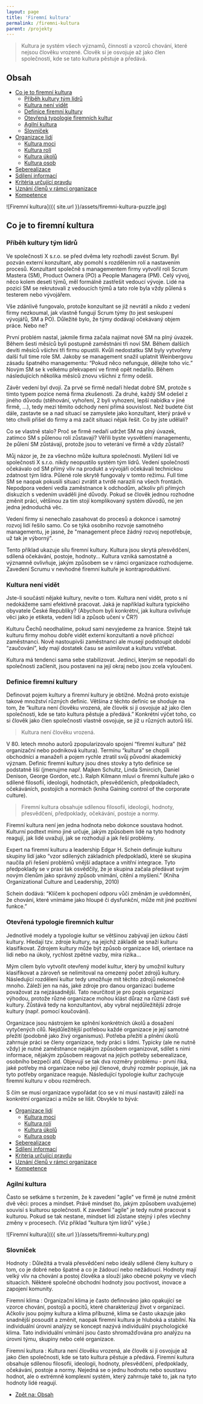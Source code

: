 ```yaml
---
layout: page
title: 'Firemní kultura'
permalink: /firemni-kultura
parent: /projekty
---
```


> Kultura je systém všech významů, činností a vzorců chování, které nejsou člověku vrozené.
> Člověk si je osvojuje až jako člen společnosti, kde se tato kultura pěstuje a předává.

## Obsah

- [Co je to firemní kultura](/firemni-kultura#co-je-to-firemní-kultura)
  - [Příběh kultury tým lídrů](/firemni-kultura#příběh-kultury-tým-lídrů)
  - [Kultura není vidět](/firemni-kultura#kultura-není-vidět)
  - [Definice firemní kultury](/firemni-kultura#definice-firemní-kultury)
  - [Otevřená typologie firemních kultur](/firemni-kultura#otevřená-typologie-firemních-kultur)
  - [Agilní kultura](/firemni-kultura#agilní-kultura)
  - [Slovníček](/firemni-kultura#slovníček)
- [Organizace lidí](/firemni-kultura-organizace-lidi)
  - [Kultura moci](/firemni-kultura-organizace-lidi#kultura-moci)
  - [Kultura rolí](/firemni-kultura-organizace-lidi#kultura-rolí)
  - [Kultura úkolů](/firemni-kultura-organizace-lidi#kultura-úkolů)
  - [Kultura osob](/firemni-kultura-organizace-lidi#kultura-osob)
- [Seberealizace](/firemni-kultura-seberealizace)
- [Sdílení informací](/firemni-kultura-sdileni-informaci)
- [Kritéria určující pravdu](/firemni-kultura-pravda)
- [Uznání členů v rámci organizace](/firemni-kultura-uznani-clenu-organizace)
- [Kompetence](/firemni-kultura-kompetence)

![Firemní kultura]({{ site.url }}/assets/firemni-kultura-puzzle.jpg)

## Co je to firemní kultura

### Příběh kultury tým lídrů

Ve společnosti X s.r.o. se před dvěma lety rozhodli zavést Scrum. Byl pozván externí konzultant,
aby pomohl s rozdělením rolí a nastavením procesů. Konzultant společně s managementem firmy vytvořil
roli Scrum Mastera (SM), Product Ownera (PO) a People Managera (PM). Celý vývoj, něco kolem deseti týmů,
měl formálně zastřešit vedoucí vývoje. Lidé na pozici SM se rekrutovali z vedoucích týmů a tato role byla
vždy půlená s testerem nebo vývojářem.

Vše zdánlivě fungovalo, protože konzultant se již nevrátil a nikdo z vedení firmy nezkoumal,
jak vlastně fungují Scrum týmy (to jest seskupení vývojářů, SM a PO). Důležité bylo,
že týmy dodávají očekávaný objem práce. Nebo ne?

První problém nastal, jakmile firma začala najímat nové SM na plný úvazek. Během šesti měsíců byli
postupně zaměstnáni tři noví SM. Během dalších devíti měsíců všichni tři firmu opustili.
Kvůli nedostatku SM byly vytvořeny další full time role SM. Jakoby se management snažil uplatnit
Weinbergovu zásadu špatného managementu: “Pokud něco nefunguje, dělejte toho víc.” Novým SM se k velkému
překvapení ve firmě opět nedařilo. Během následujících několika měsíců znovu všichni z firmy odešli.

Závěr vedení byl dvojí. Za prvé se firmě nedaří hledat dobré SM, protože s tímto typem pozice nemá firma zkušenosti.
Za druhé, každý SM odešel z jiného důvodu (stěhování, vyhoření, 2 byli vyhozeni, lepší nabídka v jiné firmě, ...),
tedy mezi těmito odchody není přímá souvislost. Než budete číst dále, zastavte se a nad situací se zamyslete jako
konzultant, který právě v této chvíli přišel do firmy a má začít situaci nějak řešit. Co by jste udělali?

Co se vlastně stalo? Proč se firmě nedaří udržet SM na plný úvazek, zatímco SM s půlenou rolí zůstavají?
Věřili byste vysvětlení managementu, že půlení SM zůstávají, protože jsou to veterání ve firmě a vždy zůstali?

Můj názor je, že za všechno může kultura společnosti. Myšlení lidí ve společnosti X s.r.o. nikdy neopustilo
systém tým lídrů. Vedení společnosti očekávalo od SM přímý vliv na produkt a vývojáři očekávali technickou
zdatnost tým lídra. Půlené role skrytě fungovaly v tomto režimu. Full time SM se naopak pokusili situaci zvrátit
a tvrdě narazili na všech frontách. Nepodpora vedení vedla zaměstnance k odchodům, ačkoliv při přímých diskuzích
s vedením uváděli jiné důvody. Pokud se člověk jednou rozhodne změnit práci, většinou za tím stojí komplikovaný
systém důvodů, ne jen jedna jednoduchá věc.

Vedení firmy si nenechalo zasahovat do procesů a dokonce i samotný rozvoj lidí řešilo samo.
Co se týká osobního rozvoje samotného managementu, je jasné, že "management přece žádný rozvoj nepotřebuje,
už tak je výborný".

Tento příklad ukazuje sílu firemní kultury. Kultura jsou skrytá přesvědčení, sdílená očekávání, postoje,
hodnoty… Kultura vzniká samostatně a významně ovlivňuje, jakým způsobem se v rámci organizace rozhodujeme.
Zavedení Scrumu v nevhodné firemní kultuře je kontraproduktivní.

### Kultura není vidět

Jste-li součástí nějaké kultury, nevíte o tom. Kultura není vidět, proto s ní nedokážeme sami efektivně pracovat.
Jaká je například kultura typického obyvatele České Republiky? (Abychom byli konkrétní, jak kultura ovlivňuje věci
jako je etiketa, vedení lidí a způsob učení v ČR?)

Kulturu Čechů neodhalíme, pokud sami nevyjedeme za hranice. Stejně tak kulturu firmy mohou dobře vidět externí
konzultanti a nově příchozí zaměstnanci. Nově nastoupivši zaměstnanci ale musejí podstoupit období “zaučování”,
kdy mají dostatek času se asimilovat a kulturu vstřebat.

Kultura má tendenci sama sebe stabilizovat.
Jedinci, kterým se nepodaří do společnosti začlenit, jsou postaveni na její okraj nebo jsou zcela vyloučeni.

### Definice firemní kultury

Definovat pojem kultury a firemní kultury je obtížné. Možná proto existuje takové množství různých definic.
Většina z těchto definic se shoduje na tom, že “kultura není člověku vrozená, ale člověk si ji osvojuje až
jako člen společnosti, kde se tato kultura pěstuje a předává.” Konkrétní výčet toho, co si člověk jako člen
společnosti vlastně osvojuje, se již u různých autorů liší.

> Kultura není člověku vrozená.

V 80. letech mnoho autorů zpopularizovalo spojení “firemní kultura” (též organizační nebo podniková kultura).
Termínu “kultura” se chopili obchodníci a manažeři a pojem rychle ztratil svůj původní akademický význam.
Definic firemní kultury jsou dnes stovky a tyto definice se podstatně liší (jmenujme např. Majken Schultz,
Linda Smircich, Daniel Denison, George Gordon, etc.). Ralph Kilmann mluví o firemní kultuře jako o sdílené filosofii,
ideologii, hodnotách, přesvědčeních, předpokladech, očekáváních, postojích a normách
(kniha Gaining control of the corporate culture).

> Firemní kultura obsahuje sdílenou filosofii, ideologii, hodnoty, přesvědčení, předpoklady, očekávání, postoje a normy.

Firemní kultura není jen jedna hodnota nebo dokonce soustava hodnot. Kulturní podtext mimo jiné určuje,
jakým způsobem lidé na tyto hodnoty reagují, jak lidé uvažují, jak se rozhodují a jak řeší problémy.

Expert na firemní kulturu a leadership Edgar H. Schein definuje kulturu skupiny lidí jako
“vzor sdílených základních předpokladů, které se skupina naučila při řešení problémů vnější adaptace a vnitřní integrace.
Tyto předpoklady se v praxi tak osvědčily, že je skupina začala předávat svým novým členům jako správný způsob vnímání,
cítění a myšlení.” (Kniha Organizational Culture and Leadership, 2010)

Schein dodává: “Klíčem k pochopení odporu vůči změnám je uvědomnění, že chování, které vnímáme jako hloupé či dysfunkční,
může mít jiné pozitivní funkce.”

### Otevřená typologie firemních kultur

Jednotlivé modely a typologie kultur se většinou zabývají jen úzkou částí kultury. Hledají tzv. zdroje kultury,
na jejichž základě se snaží kulturu klasifikovat. Zdrojem kultury může být způsob organizace lidí,
orientace na lidi nebo na úkoly, rychlost zpětné vazby, míra rizika…

Mým cílem bylo vytvořit otevřený model kultur, který by umožnil kultury klasifikovat a zároveň se nelimitoval na
omezený počet zdrojů kultury. Následující rozdělení kultur tedy umožňuje mít těchto zdrojů nekonečně mnoho.
Záleží jen na nás, jaké zdroje pro danou organizaci budeme považovat za nejzásadnější. Tato neurčitost je
pro popis organizací výhodou, protože různé organizace mohou klást důraz na různé části své kultury.
Zůstává tedy na konzultantovi, aby vybral nejdůležitější zdroje kultury (např. pomocí koučování).

Organizace jsou nástrojem ke splnění konkrétních úkolů a dosažení vytyčených cílů.
Nejdůležitější potřebou každé organizace je její samotné přežití (podobně jako živý organismus).
Potřeba přežití a plnění úkolů zahrnuje práci se členy organizace, tedy práci s lidmi.
Typicky (ale ne nutně vždy) je nutné zaměstnance nejakým způsobem organizovat, sdílet s nimi informace,
nějakým způsobem reagovat na jejich potřeby seberealizace, osobního bezpečí atd.
Objevují se tak dva rozměry problému - první říká, jaké potřeby má organizace nebo její členové,
druhý rozměr popisuje, jak na tyto potřeby organizace reaguje. Následující typologie kultur
zachycuje firemní kulturu v obou rozměrech.

S čím se musí organizace vypořádat (co se v ní musí nastavit)
záleží na konkrétní organizaci a může se lišit. Obvykle to bývá:

- [Organizace lidí](/firemni-kultura-organizace-lidi)
  - [Kultura moci](/firemni-kultura-organizace-lidi#kultura-moci)
  - [Kultura rolí](/firemni-kultura-organizace-lidi#kultura-rolí)
  - [Kultura úkolů](/firemni-kultura-organizace-lidi#kultura-úkolů)
  - [Kultura osob](/firemni-kultura-organizace-lidi#kultura-osob)
- [Seberealizace](/firemni-kultura-seberealizace)
- [Sdílení informací](/firemni-kultura-sdileni-informaci)
- [Kritéria určující pravdu](/firemni-kultura-pravda)
- [Uznání členů v rámci organizace](/firemni-kultura-uznani-clenu-organizace)
- [Kompetence](/firemni-kultura-kompetence)

### Agilní kultura

Často se setkáme s tvrzením, že k zavedení "agile" ve firmě je nutné změnit dvě věci: proces a mindset.
Právě mindset (to, jakým způsobem uvažujeme) souvisí s kulturou společnosti. K zavedení "agile" je tedy
nutné pracovat s kulturou. Pokud se tak nestane, mindset lidí zůstane stejný i přes všechny změny v procesech.
(Viz příklad "kultura tým lídrů" výše.)

![Firemní kultura]({{ site.url }}/assets/firemni-kultury.png)

### Slovníček

Hodnoty
: Důležitá a trvalá přesvědčení nebo ideály sdílené členy kultury o tom, co je dobré nebo špatné
  a co je žádoucí nebo nežádoucí. Hodnoty mají velký vliv na chování a postoj člověka a slouží
  jako obecné pokyny ve všech situacích. Některé společné obchodní hodnoty jsou poctivost,
  inovace a zapojení komunity.

Firemní klima
: Organizační klima je často definováno jako opakující se vzorce chování, postojů
  a pocitů, které charakterizují život v organizaci. Ačkoliv jsou pojmy kultura a klima příbuzné,
  klima se často ukazuje jako snadnější posoudit a změnit, naopak firemní kultura je hluboká a stabilní.
  Na individuální úrovni analýzy se koncept nazývá individuální
  psychologické klima. Tato individuální vnímání jsou často shromažďována pro analýzu na úrovni týmu,
  skupiny nebo celé organizace.

Firemní kultura
: Kultura není člověku vrozená, ale člověk si ji osvojuje až jako člen společnosti,
  kde se tato kultura pěstuje a předává.
  Firemní kultura obsahuje sdílenou filosofii, ideologii, hodnoty, přesvědčení, předpoklady,
  očekávání, postoje a normy.
  Nejedná se o jednu hodnotu nebo soustavu hodnot, ale o extrémně komplexní systém, který zahrnuje také to,
  jak na tyto hodnoty lidé reagují.

- [Zpět na: Obsah](/firemni-kultura#obsah)
